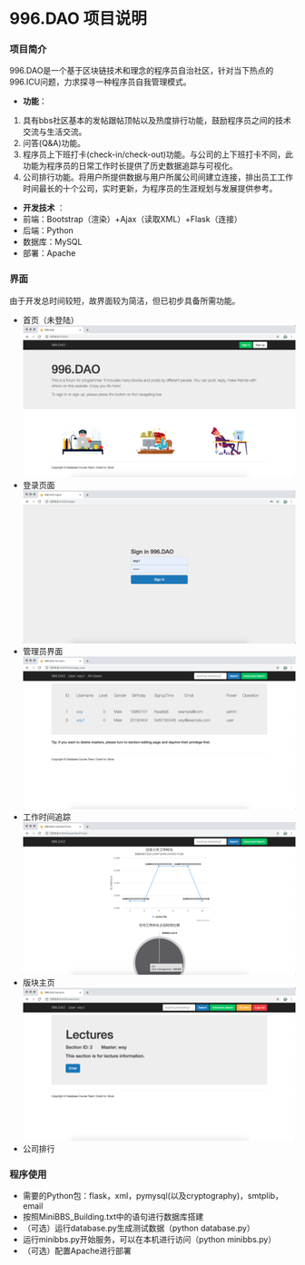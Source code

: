 # 996.DAO 项目说明

### 项目简介

996.DAO是一个基于区块链技术和理念的程序员自治社区，针对当下热点的996.ICU问题，力求探寻一种程序员自我管理模式。
* **功能**：
1. 具有bbs社区基本的发帖跟帖顶帖以及热度排行功能，鼓励程序员之间的技术交流与生活交流。
2. 问答(Q&A)功能。
3. 程序员上下班打卡(check-in/check-out)功能。与公司的上下班打卡不同，此功能为程序员的日常工作时长提供了历史数据追踪与可视化。
4. 公司排行功能。将用户所提供数据与用户所属公司间建立连接，排出员工工作时间最长的十个公司，实时更新，为程序员的生涯规划与发展提供参考。
* **开发技术** ：
* 前端：Bootstrap（渲染）+Ajax（读取XML）+Flask（连接）
* 后端：Python
* 数据库：MySQL
* 部署：Apache


### 界面
由于开发总时间较短，故界面较为简洁，但已初步具备所需功能。
* 首页（未登陆）
![homepage](https://github.com/996-dao/work-track/blob/master/static/images/homepage.png)
* 登录页面
![sign_in](https://github.com/996-dao/work-track/blob/master/static/images/sign%20in.png)
* 管理员界面
![administration](https://raw.githubusercontent.com/996-dao/work-track/master/static/images/administer.png)
* 工作时间追踪
![worktrack](https://raw.githubusercontent.com/996-dao/work-track/master/static/images/userWorkTrack.png)
* 版块主页
![section](https://github.com/996-dao/work-track/blob/master/static/images/section.png)
* 公司排行











### 程序使用

* 需要的Python包：flask，xml，pymysql(以及cryptography)，smtplib，email
* 按照MiniBBS_Building.txt中的语句进行数据库搭建
* （可选）运行database.py生成测试数据（python database.py）
* 运行minibbs.py开始服务，可以在本机进行访问（python minibbs.py）
* （可选）配置Apache进行部署
